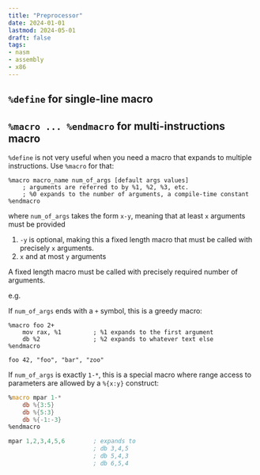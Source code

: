 ```yaml
---
title: "Preprocessor"
date: 2024-01-01
lastmod: 2024-05-01
draft: false
tags:
- nasm
- assembly
- x86
---
```


## `%define` for single-line macro

## `%macro ... %endmacro` for multi-instructions macro

`%define` is not very useful when you need a macro that expands to multiple instructions. Use `%macro` for that:

```
%macro macro_name num_of_args [default args values]
    ; arguments are referred to by %1, %2, %3, etc.
    ; %0 expands to the number of arguments, a compile-time constant
%endmacro
```

where `num_of_args` takes the form `x-y`, meaning that at least `x` arguments must be provided


1. `-y` is optional, making this a fixed length macro that must be called with precisely `x` arguments.
2. `x`
and at most `y` arguments

A fixed length macro must be called with precisely required number of arguments.


e.g.

If `num_of_args` ends with a `+` symbol, this is a greedy macro:

```
%macro foo 2+
    mov rax, %1         ; %1 expands to the first argument 
    db %2               ; %2 expands to whatever text else
%endmacro

foo 42, "foo", "bar", "zoo"
```

If `num_of_args` is exactly `1-*`, this is a special macro where range access to parameters are allowed by a `%{x:y}` construct:

```asm
%macro mpar 1-*
    db %{3:5}
    db %{5:3}
    db %{-1:-3}
%endmacro

mpar 1,2,3,4,5,6        ; expands to
                        ; db 3,4,5
                        ; db 5,4,3
                        ; db 6,5,4
```

